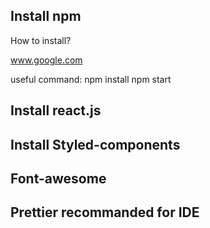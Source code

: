 ## Install npm
How to install?

www.google.com

useful command:
  npm install
  npm start
  
## Install react.js
  
## Install Styled-components

## Font-awesome

## Prettier recommanded for IDE
